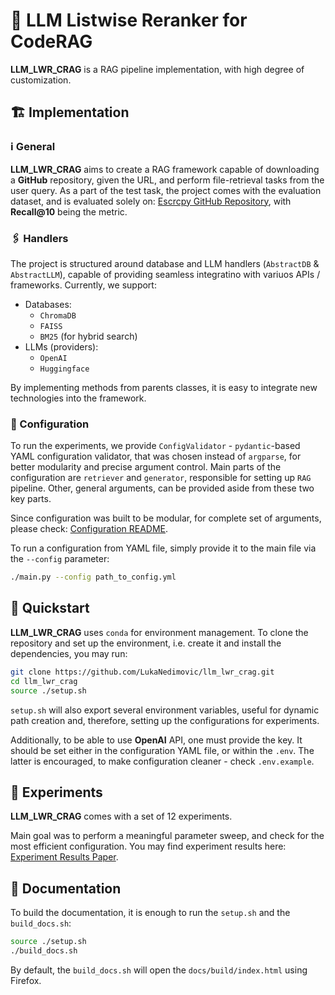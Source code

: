 # 🤖 LLM Listwise Reranker for CodeRAG

**LLM_LWR_CRAG** is a RAG pipeline implementation, with high degree of customization.

## 🏗 Implementation
### ℹ️ General
**LLM_LWR_CRAG** aims to create a RAG framework capable of downloading a **GitHub** repository, given the URL, and perform file-retrieval tasks from the user query. As a part of the test task, the project comes with the evaluation dataset, and is evaluated solely on: [Escrcpy GitHub Repository](https://github.com/viarotel-org/escrcpy), with **Recall@10** being the metric.

### 🖇 Handlers
The project is structured around database and LLM handlers (`AbstractDB` & `AbstractLLM`), capable of providing seamless integratino with variuos APIs / frameworks. Currently, we support:
 - Databases:
   - `ChromaDB`
   - `FAISS`
   - `BM25` (for hybrid search)
 - LLMs (providers):
   - `OpenAI`
   - `Huggingface`

By implementing methods from parents classes, it is easy to integrate new technologies into the framework.

### 🔧 Configuration
To run the experiments, we provide `ConfigValidator` - `pydantic`-based YAML configuration validator, that was chosen instead of `argparse`, for better modularity and precise argument control.
Main parts of the configuration are `retriever` and `generator`, responsible for setting up `RAG` pipeline. Other, general arguments, can be provided aside from these two key parts.

Since configuration was built to be modular, for complete set of arguments, please check: [Configuration README](./llm_lwr_crag/config/README.md).

To run a configuration from YAML file, simply provide it to the main file via the `--config` parameter:
```bash
./main.py --config path_to_config.yml
```

## 🚀 Quickstart
**LLM_LWR_CRAG** uses `conda` for environment management. To clone the repository and set up the environment, i.e. create it and install the dependencies, you may run:
```bash
git clone https://github.com/LukaNedimovic/llm_lwr_crag.git
cd llm_lwr_crag
source ./setup.sh
```
`setup.sh` will also export several environment variables, useful for dynamic path creation and, therefore, setting up the configurations for experiments.

Additionally, to be able to use **OpenAI** API, one must provide the key. It should be set either in the configuration YAML file, or within the `.env`. The latter is encouraged, to make configuration cleaner - check `.env.example`.

## 🧪 Experiments
**LLM_LWR_CRAG** comes with a set of 12 experiments.

Main goal was to perform a meaningful parameter sweep, and check for the most efficient configuration. You may find experiment results here: [Experiment Results Paper](./llm_lwr_crag/experiments/Experiment%20Results%20Paper.pdf).

## 📝 Documentation
To build the documentation, it is enough to run the `setup.sh` and the `build_docs.sh`:
```bash
source ./setup.sh
./build_docs.sh
```
By default, the `build_docs.sh` will open the `docs/build/index.html` using Firefox.
